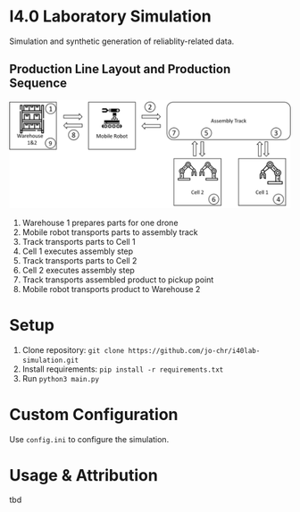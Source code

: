 # I4.0 Laboratory Simulation

Simulation and synthetic generation of reliablity-related data.

## Production Line Layout and Production Sequence

![production line](images/production_line.png)

1. Warehouse 1 prepares parts for one drone
2. Mobile robot transports parts to assembly track
3. Track transports parts to Cell 1
4. Cell 1 executes assembly step
5. Track transports parts to Cell 2
6. Cell 2 executes assembly step
7. Track transports assembled product to pickup point
8. Mobile robot transports product to Warehouse 2

# Setup

1. Clone repository: `git clone https://github.com/jo-chr/i40lab-simulation.git`
2. Install requirements: `pip install -r requirements.txt`
3. Run `python3 main.py`

# Custom Configuration

Use `config.ini` to configure the simulation.

# Usage & Attribution

tbd


